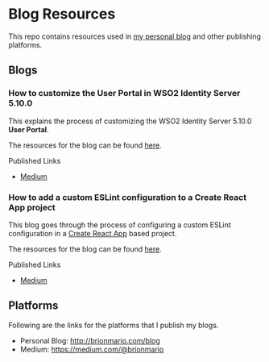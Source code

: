 # Blog Resources

This repo contains resources used in [my personal blog](http://brionmario.com/blog) and other publishing platforms.

## Blogs

### How to customize the User Portal in WSO2 Identity Server 5.10.0

This explains the process of customizing the WSO2 Identity Server 5.10.0 **User Portal**.

The resources for the blog can be found [here](./technical/how-to-customize-the-user-portal-in-wso2-identity-server-5.10.0).

Published Links
- [Medium](https://medium.com/@brionmario/how-to-customize-the-user-portal-in-wso2-identity-server-5-10-0-51a9ffdbefc4)

### How to add a custom ESLint configuration to a Create React App project

This blog goes through the process of configuring a custom ESLint configuration in a [Create React App](https://create-react-app.dev/) based project.

The resources for the blog can be found [here](./technical/how-to-add-a-custom-eslint-configuration-to-a-create-react-app-project).

Published Links
- [Medium](https://medium.com/@brionmario/how-to-customize-the-user-portal-in-wso2-identity-server-5-10-0-51a9ffdbefc4)

## Platforms

Following are the links for the platforms that I publish my blogs. 

- Personal Blog: http://brionmario.com/blog
- Medium: https://medium.com/@brionmario
